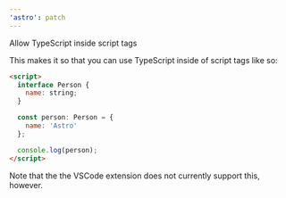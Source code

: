 ```yaml
---
'astro': patch
---
```


Allow TypeScript inside script tags

This makes it so that you can use TypeScript inside of script tags like so:

```html
<script>
  interface Person {
    name: string;
  }

  const person: Person = {
    name: 'Astro'
  };

  console.log(person);
</script>
```

Note that the the VSCode extension does not currently support this, however.
